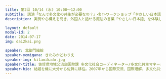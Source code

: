 ```yaml
---
title: 第2回 10/14 (水) 10:00〜12:00
subtitle: 講演「なんで多文化の共生が必要なの？」<br>ワークショップ「やさしい日本語」
description: 実例や心構えを聞き、外国人と話せる魔法の言葉「やさしい日本語」を体験しよう

layout: default
modal-id: 2
date: 2014-07-17
img: dai2kai.png

speaker: 北御門織絵
speaker-yomigana: きたみかどおりえ
speaker-img: kitamikado.jpg
speaker-title: 佐賀県地域交流部国際課 多文化社会コーディネーター/多文化共生マネージャー
speaker-bio: 結婚を機に大分から佐賀に移住。2007年から国際交流、国際理解、多文化共生の世界に飛び込む。主に県内の日本語教育の推進や多文化共生の啓発などを手掛け、日本人と外国人が共に住みやすい社会を作るため奔走中。
---
```

